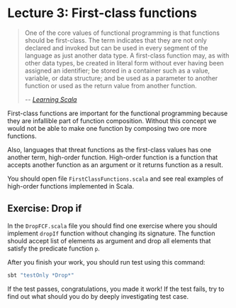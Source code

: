 # Lecture 3: First-class functions

> One of the core values of functional programming is that functions should be first-class.
> The term indicates that they are not only declared and invoked but can be used in every segment of the language as just another data type.
> A first-class function may, as with other data types, be created in literal form without ever having been assigned an identifier; be stored in a container such as a value, variable, or data structure; and be used as a parameter to another function or used as the return value from another function.
>
> -- <cite>[Learning Scala][learning-scala]</cite>

First-class functions are important for the functional programming because they are infallible part of function composition.
Without this concept we would not be able to make one function by composing two ore more functions.

Also, languages that threat functions as the first-class values has one another term, high-order function.
High-order function is a function that accepts another function as an argument or it returns function as a result.

You should open file `FirstClassFunctions.scala` and see real examples of high-order functions implemented in Scala. 

## Exercise: Drop if 

In the `DropFCF.scala` file you should find one exercise where you should implement `dropIf` function without changing its signature.
The function should accept list of elements as argument and drop all elements that satisfy the predicate function `p`. 

After you finish your work, you should run test using this command: 
```bash
sbt "testOnly *Drop*"
```

If the test passes, congratulations, you made it work! 
If the test fails, try to find out what should you do by deeply investigating test case.

[learning-scala]: https://www.oreilly.com/library/view/learning-scala/9781449368814/
